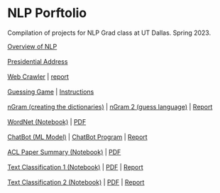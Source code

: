 # NLP Porftolio
Compilation of projects for NLP Grad class at UT Dallas. Spring 2023.

[Overview of NLP](Overview_of_NLP.pdf)
<br />
<br />
[Presidential Address](component_one)
<br />
<br />
[Web Crawler](web_crawler/crawler.py) | [report](web_crawler/report.pdf)
<br />
<br />
[Guessing Game](guessing_game/guessing_game.py) | [Instructions](guessing_game/guessing_game_instructions.pdf)
<br />
<br />
[nGram (creating the dictionaries)](ngrams/ngrams.py) | [nGram 2 (guess language)](ngrams/ngrams_2.py) | [Report](ngrams/report.pdf)
<br />
<br />
[WordNet (Notebook)](wordnet/wordnet.ipynb) | [PDF](wordnet/wordnet.pdf)
<br />
<br />
[ChatBot (ML Model)](chatbot/model.ipynb) | [ChatBot Program](chatbot.chatbot.ipynb) | [Report]()
<br />
<br />
[ACL Paper Summary (Notebook)](wordnet/wordnet.ipynb) | [PDF](wordnet/wordnet.pdf)
<br />
<br />
[Text Classification 1 (Notebook)](wordnet/wordnet.ipynb) | [PDF](wordnet/wordnet.pdf) | [Report]()
<br />
<br />
[Text Classification 2 (Notebook)](wordnet/wordnet.ipynb) | [PDF](wordnet/wordnet.pdf) | [Report]()
<br />
<br />
